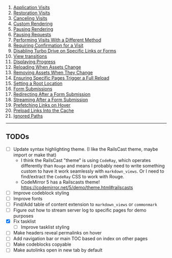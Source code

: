 
1. [Application Visits](/turbo/application_visits)
2. [Restoration Visits](/turbo/restoration_visits)
3. [Canceling Visits](/turbo/canceling_visits)
4. [Custom Rendering](/turbo/custom_rendering)
5. [Pausing Rendering](/turbo/pausing_rendering)
6. [Pausing Requests](/turbo/pausing_requests)
7. [Performing Visits With a Different Method](/turbo/performing_visits_with_a_different_method)
8. [Requiring Confirmation for a Visit](/turbo/requiring_confirmation_for_a_visit)
9. [Disabling Turbo Drive on Specific Links or Forms](/turbo/disabling_turbo_drive_on_specific_links_or_forms)
10. [View transitions](/turbo/view_transitions)
11. [Displaying Progress](/turbo/displaying_progress)
12. [Reloading When Assets Change](/turbo/reloading_when_assets_change)
13. [Removing Assets When They Change](/turbo/removing_assets_when_they_change)
14. [Ensuring Specific Pages Trigger a Full Reload](/turbo/ensuring_specific_pages_trigger_a_full_reload)
15. [Setting a Root Location](/turbo/setting_a_root_location)
16. [Form Submissions](/turbo/form_submissions)
17. [Redirecting After a Form Submission](/turbo/redirecting_after_a_form_submission)
18. [Streaming After a Form Submission](/turbo/streaming_after_a_form_submission)
19. [Prefetching Links on Hover](/turbo/prefetching_links_on_hover)
20. [Preload Links Into the Cache](/turbo/preload_links_Into_the_cache)
21. [Ignored Paths](/turbo/ignored_paths)

---

## TODOs

- [ ] Update syntax highlighting theme. (I like the RailsCast theme, maybe import or make that)
  - I think the RailsCast "theme" is using `CodeRay`, which operates differently than `Rouge` and means I probably need to write something custom to have it work seamlessly with `markdown_views`. Or I need to find/extract the `CodeRay` CSS to work with Rouge.
  - CodeMirror 5 has a Railscasts theme! https://codemirror.net/5/demo/theme.html#railscasts
- [ ] Improve codeblock styling
- [ ] Improve fonts
- [ ] Find/Add table of content extension to `markdown_views` or `commonmark`
- [ ] Figure out how to stream server log to specific pages for demo purposes
- [x] Fix tasklist
  - [ ] Improve tasklist styling
- [ ] Make headers reveal permalinks on hover
- [ ] Add navigation bar or main TOC based on index on other pages
- [ ] Make codeblocks copyable
- [ ] Make autolinks open in new tab by default
